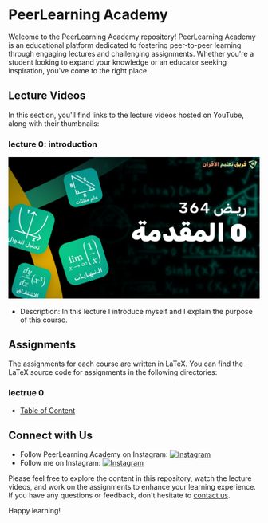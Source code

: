 # PeerLearning Academy

Welcome to the PeerLearning Academy repository! PeerLearning Academy is an educational platform dedicated to fostering peer-to-peer learning through engaging lectures and challenging assignments. Whether you're a student looking to expand your knowledge or an educator seeking inspiration, you've come to the right place.

## Lecture Videos

In this section, you'll find links to the lecture videos hosted on YouTube, along with their thumbnails:
### lecture 0: introduction
[![Introduction to PeerLearning Academy](./assets/images/thumbnails/thumbnail0.jpg)](https://www.youtube.com/watch?v=Fa5-PXkFneA)
   - Description: In this lecture I introduce myself and I explain the purpose of this course.

## Assignments

The assignments for each course are written in LaTeX. You can find the LaTeX source code for assignments in the following directories:

### lectrue 0
- [Table of Content](./math364/lecture0/table-of-content/table-of-content-final.pdf)


## Connect with Us

- Follow PeerLearning Academy on Instagram: [![Instagram](https://img.shields.io/badge/Follow%20on%20Instagram-%40peerlearning.bh-9cf)](https://www.instagram.com/peerlearning.bh/)
- Follow me on Instagram: [![Instagram](https://img.shields.io/badge/Follow%20on%20Instagram-%40abdallahtantawy-9cf)](https://www.instagram.com/abdallahtantawy/)

Please feel free to explore the content in this repository, watch the lecture videos, and work on the assignments to enhance your learning experience. If you have any questions or feedback, don't hesitate to [contact us](mailto:your@email.com).

Happy learning!